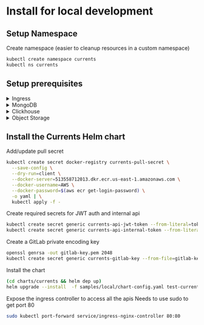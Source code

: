 # Install for local development

## Setup Namespace

Create namespace (easier to cleanup resources in a custom namespace)

```sh
kubectl create namespace currents
kubectl ns currents
```


## Setup prerequisites

<details>
<summary>Ingress</summary>

Install nginx ingress

```sh
helm upgrade --install ingress-nginx ingress-nginx \
  --repo https://kubernetes.github.io/ingress-nginx \
  --set controller.scope.enabled=true \
  --set controller.allowSnippetAnnotations=true \
  --set controller.config.annotations-risk-level=Critical \
  --set controller.ingressClass=currents-nginx \
  --set controller.ingressClassResource.name=currents-nginx
```

</details>

<details>
<summary>MongoDB</summary>

```sh
helm install community-operator community-operator --repo https://mongodb.github.io/helm-charts
```

Edit the password in `samples/mongodb-community-replicaset.yml`

```sh
kubectl apply -f samples/mongodb-community-replicaset.yml
```

</details>

<details>
<summary>Clickhouse</summary>

Create a secrets for user passwords

```sh
kubectl create secret generic clickhouse-default-pass --from-literal=password=$(head -c 512 /dev/urandom | LC_ALL=C tr -cd 'a-zA-Z0-9' | head -c 32)
kubectl create secret generic clickhouse-currents-pass --from-literal=password=$(head -c 512 /dev/urandom | LC_ALL=C tr -cd 'a-zA-Z0-9' | head -c 32)
```

```sh
helm install clickhouse clickhouse --repo https://helm.altinity.com \
    --set=clickhouse.defaultUser.password_secret_name=clickhouse-default-pass \
    --set-json='clickhouse.users=[{"name":"currents","password_secret_name":"clickhouse-currents-pass"}]'
```
</details>

<details>
<summary>Object Storage</summary>

Add the minio operator

```sh
helm install minio-operator operator \
  --repo https://operator.min.io/ \
  --set operator.env\[0\].name=WATCHED_NAMESPACE \
  --set operator.env\[0\].value=currents \
  --set operator.replicaCount=1
```

Create the root user config (edit the username/password in samples/minio-config.env)

```sh
kubectl create secret generic currents-minio-env-configuration --from-file=config.env=samples/minio-config.env
```

Create the additional users for currents

```sh
kubectl create secret generic currents-minio-user --from-literal=CONSOLE_ACCESS_KEY=$(head -c 512 /dev/urandom | LC_ALL=C tr -cd 'a-zA-Z0-9' | LC_ALL=C tr -dc 'a-zA-Z0-9'  | head -c 32) --from-literal=CONSOLE_SECRET_KEY=$(head -c 512 /dev/urandom | LC_ALL=C tr -cd 'a-zA-Z0-9' | head -c 32)
```

Create a minio tenant instance

```sh
helm install tenant tenant --repo https://operator.min.io/ -f samples/minio-tenant-helm-config.yaml
```

Create an ingress for minio

```sh
kubectl apply -f samples/local/minio-ingress.yaml
```

Note that you will need to add `mino.localhost` to your `/etc/hosts` file on the loopback

</details>

## Install the Currents Helm chart

Add/update pull secret

```sh
kubectl create secret docker-registry currents-pull-secret \
  --save-config \
  --dry-run=client \
  --docker-server=513558712013.dkr.ecr.us-east-1.amazonaws.com \
  --docker-username=AWS \
  --docker-password=$(aws ecr get-login-password) \
  -o yaml | \
  kubectl apply -f -
```

Create required secrets for JWT auth and internal api
```sh
kubectl create secret generic currents-api-jwt-token --from-literal=token=$(head -c 512 /dev/urandom | LC_ALL=C tr -cd 'a-zA-Z0-9' | head -c 32)
kubectl create secret generic currents-api-internal-token --from-literal=token=$(head -c 512 /dev/urandom | LC_ALL=C tr -cd 'a-zA-Z0-9' | head -c 32)
```

Create a GitLab private encoding key

```sh
openssl genrsa -out gitlab-key.pem 2048
kubectl create secret generic currents-gitlab-key --from-file=gitlab-key.pem
```

Install the chart


```sh
(cd charts/currents && helm dep up)
helm upgrade --install  -f samples/local/chart-config.yaml test-currents ./charts/currents
```

Expose the ingress controller to access all the apis
Needs to use sudo to get port 80

```sh
sudo kubectl port-forward service/ingress-nginx-controller 80:80
```